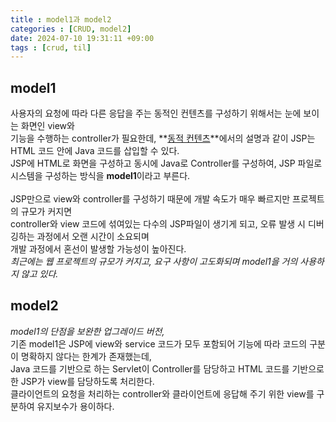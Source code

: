 ```yaml
---
title : model1과 model2
categories : [CRUD, model2]
date: 2024-07-10 19:31:11 +09:00
tags : [crud, til]
---
```


## **model1**
사용자의 요청에 따라 다른 응답을 주는 동적인 컨텐츠를 구성하기 위해서는 눈에 보이는 화면인 view와<br> 기능을 수행하는 controller가 필요한데,
**[동적 컨텐츠](https://unaekang.github.io/posts/Dynamic_Content/)**에서의 설명과 같이 JSP는 HTML 코드 안에 Java 코드를 삽입할 수 있다.<br>
JSP에 HTML로 화면을 구성하고 동시에 Java로 Controller를 구성하여, JSP 파일로 시스템을 구성하는 방식을 **model1**이라고 부른다.<br>
<br>
JSP만으로 view와 controller를 구성하기 때문에 개발 속도가 매우 빠르지만 프로젝트의 규모가 커지면<br> controller와 view 코드에 섞여있는 다수의 JSP파일이 생기게 되고, 오류 발생 시 디버깅하는 과정에서 오랜 시간이 소요되며<br> 개발 과정에서 혼선이 발생할 가능성이 높아진다.
<br> *최근에는 웹 프로젝트의 규모가 커지고, 요구 사항이 고도화되며 model1을 거의 사용하지 않고 있다.*
<br>

## **model2**
*model1의 단점을 보완한 업그레이드 버전,*<br>
기존 model1은 JSP에 view와 service 코드가 모두 포함되어 기능에 따라 코드의 구분이 명확하지 않다는 한계가 존재했는데,<br> Java 코드를 기반으로 하는 Servlet이 Controller를 담당하고 HTML 코드를 기반으로 한 JSP가 view를 담당하도록 처리한다.<br>
클라이언트의 요청을 처리하는 controller와 클라이언트에 응답해 주기 위한 view를 구분하여 유지보수가 용이하다.